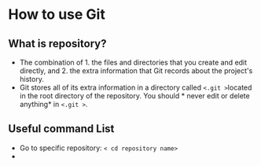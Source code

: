 # **How to use Git**

## What is repository?
- The combination of  1. the files and directories that you create and edit directly, and 2. the extra information that Git records about the project's history. 
- Git stores all of its extra information in a directory called `<.git >`located in the root directory of the repository. You should * never edit or delete anything* in  `<.git >`.

## Useful command List 
- Go  to specific repository: `< cd repository name> ` 
- 

